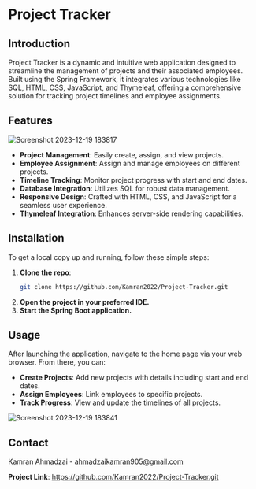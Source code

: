 # Project Tracker

## Introduction
Project Tracker is a dynamic and intuitive web application designed to streamline the management of projects and their associated employees. Built using the Spring Framework, it integrates various technologies like SQL, HTML, CSS, JavaScript, and Thymeleaf, offering a comprehensive solution for tracking project timelines and employee assignments.

## Features

![Screenshot 2023-12-19 183817](https://github.com/Kamran2022/Project-Tracker/assets/97768463/9d58322d-c709-4bea-a6df-1fe892244920)

- **Project Management**: Easily create, assign, and view projects.
- **Employee Assignment**: Assign and manage employees on different projects.
- **Timeline Tracking**: Monitor project progress with start and end dates.
- **Database Integration**: Utilizes SQL for robust data management.
- **Responsive Design**: Crafted with HTML, CSS, and JavaScript for a seamless user experience.
- **Thymeleaf Integration**: Enhances server-side rendering capabilities.

## Installation
To get a local copy up and running, follow these simple steps:

1. **Clone the repo**: 
   ```sh
   git clone https://github.com/Kamran2022/Project-Tracker.git
2. **Open the project in your preferred IDE.**
3. **Start the Spring Boot application.**


## Usage

After launching the application, navigate to the home page via your web browser. From there, you can:

- **Create Projects**: Add new projects with details including start and end dates.
- **Assign Employees**: Link employees to specific projects.
- **Track Progress**: View and update the timelines of all projects.

![Screenshot 2023-12-19 183841](https://github.com/Kamran2022/Project-Tracker/assets/97768463/75106023-8701-4a26-811a-bd7b0378541a)

## Contact

Kamran Ahmadzai - ahmadzaikamran905@gmail.com

**Project Link**: https://github.com/Kamran2022/Project-Tracker.git
